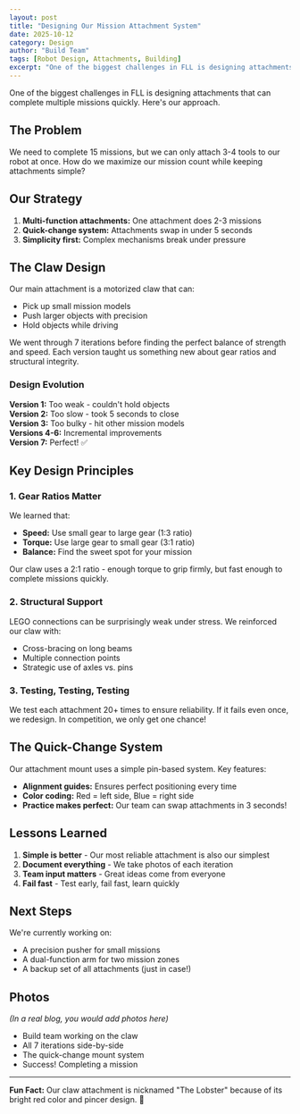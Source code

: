 ```yaml
---
layout: post
title: "Designing Our Mission Attachment System"
date: 2025-10-12
category: Design
author: "Build Team"
tags: [Robot Design, Attachments, Building]
excerpt: "One of the biggest challenges in FLL is designing attachments that can complete multiple missions quickly. Here's our approach."
---
```


One of the biggest challenges in FLL is designing attachments that can complete multiple missions quickly. Here's our approach.

## The Problem

We need to complete 15 missions, but we can only attach 3-4 tools to our robot at once. How do we maximize our mission count while keeping attachments simple?

## Our Strategy

1. **Multi-function attachments:** One attachment does 2-3 missions
2. **Quick-change system:** Attachments swap in under 5 seconds
3. **Simplicity first:** Complex mechanisms break under pressure

## The Claw Design

Our main attachment is a motorized claw that can:

- Pick up small mission models
- Push larger objects with precision
- Hold objects while driving

We went through 7 iterations before finding the perfect balance of strength and speed. Each version taught us something new about gear ratios and structural integrity.

### Design Evolution

**Version 1:** Too weak - couldn't hold objects  
**Version 2:** Too slow - took 5 seconds to close  
**Version 3:** Too bulky - hit other mission models  
**Versions 4-6:** Incremental improvements  
**Version 7:** Perfect! ✅

## Key Design Principles

### 1. Gear Ratios Matter

We learned that:
- **Speed:** Use small gear to large gear (1:3 ratio)
- **Torque:** Use large gear to small gear (3:1 ratio)
- **Balance:** Find the sweet spot for your mission

Our claw uses a 2:1 ratio - enough torque to grip firmly, but fast enough to complete missions quickly.

### 2. Structural Support

LEGO connections can be surprisingly weak under stress. We reinforced our claw with:
- Cross-bracing on long beams
- Multiple connection points
- Strategic use of axles vs. pins

### 3. Testing, Testing, Testing

We test each attachment 20+ times to ensure reliability. If it fails even once, we redesign. In competition, we only get one chance!

## The Quick-Change System

Our attachment mount uses a simple pin-based system. Key features:

- **Alignment guides:** Ensures perfect positioning every time
- **Color coding:** Red = left side, Blue = right side
- **Practice makes perfect:** Our team can swap attachments in 3 seconds!

## Lessons Learned

1. **Simple is better** - Our most reliable attachment is also our simplest
2. **Document everything** - We take photos of each iteration
3. **Team input matters** - Great ideas come from everyone
4. **Fail fast** - Test early, fail fast, learn quickly

## Next Steps

We're currently working on:
- A precision pusher for small missions
- A dual-function arm for two mission zones
- A backup set of all attachments (just in case!)

## Photos

*(In a real blog, you would add photos here)*

- Build team working on the claw
- All 7 iterations side-by-side
- The quick-change mount system
- Success! Completing a mission

---

**Fun Fact:** Our claw attachment is nicknamed "The Lobster" because of its bright red color and pincer design. 🦞

